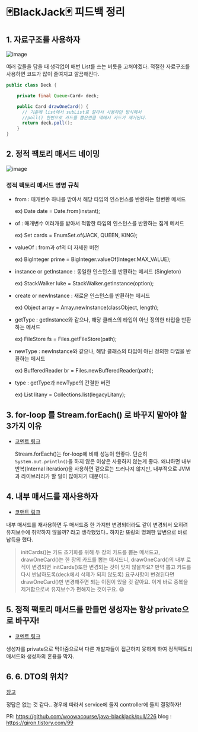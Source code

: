 # 🃏BlackJack🃏 피드백 정리

## 1. 자료구조를 사용하자
![image](https://user-images.githubusercontent.com/60054318/158818240-6efc855f-00b5-40c6-ae53-3d4cb91b85c8.png)

여러 값들을 담을 때 생각없이 매번 List를 쓰는 버릇을 고쳐야겠다. 
적절한 자료구조를 사용하면 코드가 많이 줄여지고 깔끔해진다.

```java
public class Deck {

    private final Queue<Card> deck;

    public Card drawOneCard() {
      // 기존에 list에서 subList로 잘라서 사용하던 방식에서 
      //poll() 한번으로 카드를 뽑은만큼 댁에서 카드가 제거된다.
      return deck.poll();
    }
}
```
## 2. 정적 팩토리 매서드 네이밍
![image](https://user-images.githubusercontent.com/60054318/158818954-0a830c95-6855-4342-a051-44fed86131c7.png)
### 정적 팩토리 메서드 명명 규칙
- from : 매개변수 하나를 받아서 해당 타입의 인스턴스를 반환하는 형변환 메서드
  
  ex) Date date = Date.from(instant);
  
- of : 매개변수 여러개를 받아서 적합한 타입의 인스턴스를 반환하는 집계 메서드
  
  ex) Set<Rank> cards = EnumSet.of(JACK, QUEEN, KING);

- valueOf : from과 of의 더 자세한 버전
 
  ex) BigInteger prime = BigInteger.valueOf(Integer.MAX_VALUE);

- instance or getInstance : 동일한 인스턴스를 반환하는 메서드 (Singleton)
  
  ex) StackWalker luke = StackWalker.getInstance(option);

- create or newInstance : 새로운 인스턴스를 반환하는 메서드
  
  ex) Object array = Array.newInstance(classObject, length);

- getType : getInstance와 같으나, 해당 클래스의 타입이 아닌 정의한 타입을 반환하는 메서드
  
  ex) FileStore fs = Files.getFileStore(path);

- newType : newInstance와 같으나, 해당 클래스의 타입이 아닌 정의한 타입을 반환하는 메서드
  
  ex) BufferedReader br = Files.newBufferedReader(path);

- type : getType과 newType의 간결한 버전
  
  ex) List litany = Collections.list(legacyLitany);


## 3. for-loop 를 Stream.forEach() 로 바꾸지 말아야 할 3가지 이유
- [코멘트 링크](https://github.com/woowacourse/java-blackjack/pull/226#discussion_r827529479)

  Stream.forEach()는 for-loop에 비해 성능이 안좋다. 단순히 `System.out.println()`을 하지 않은 이상은 사용하지 않는게 좋다.
  왜냐하면 내부 반복(Internal iteration)을 사용하면 겉으로는 드러나지 않지만, 내부적으로 JVM과 라이브러리가 할 일이 많아지기 때문이다.
  
## 4. 내부 매서드를 재사용하자
 - [코맨트 링크](https://github.com/woowacourse/java-blackjack/pull/226#discussion_r826117846)
  
  내부 매서드를 재사용하면 두 매서드중 한 가지만 변경되더라도 같이 변경되서 오히려 유지보수에 취약하지 않을까? 라고 생각했었다..
  하지만 또링의 명쾌한 답변으로 바로 납득을 했다.
  
  > initCards()는 카드 초기화를 위해 두 장의 카드를 뽑는 메서드고, drawOneCard()는 한 장의 카드를 뽑는 메서드니, drawOneCard()의 내부 로직이 변경되면 initCards()또한 변경되는 것이 맞지 않을까요?
  > 만약 뽑고 카드를 다시 반납하도록(deck에서 삭제가 되지 않도록) 요구사항이 변경된다면 drawOneCard()만 변경해주면 되는 이점이 있을 것 같아요. 
  > 이게 바로 중복을 제거함으로써 유지보수가 편해지는 것이구요. 😃
  
    
 ## 5. 정적 팩토리 매서드를 만들면 생성자는 항상 private으로 바꾸자!
- [코멘트 링크](https://github.com/woowacourse/java-blackjack/pull/328#discussion_r830517960)
 
생성자를 private으로 막아줌으로써 다른 개발자들이 접근하지 못하게 하여 정적팩토리매서드와 생성자의 혼용을 막자.
    
## 6. 6. DTO의 위치?
    
[참고](https://tecoble.techcourse.co.kr/post/2021-04-25-dto-layer-scope/)
    
정답은 없는 것 같다.. 경우에 따라서 service에 둘지 controller에 둘지 결정하자! 

 
  PR: https://github.com/woowacourse/java-blackjack/pull/226
  blog : https://giron.tistory.com/99
  
